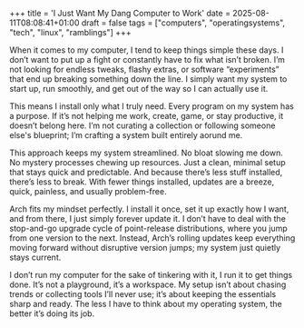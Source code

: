 +++
title = 'I Just Want My Dang Computer to Work'
date = 2025-08-11T08:08:41+01:00
draft = false
tags = ["computers", "operatingsystems", "tech", "linux", "ramblings"]
+++

When it comes to my computer, I tend to keep things simple these days. I don’t want to put up a fight or constantly have to fix what isn’t broken. I’m not looking for endless tweaks, flashy extras, or software “experiments” that end up breaking something down the line. I simply want my system to start up, run smoothly, and get out of the way so I can actually use it.

This means I install only what I truly need. Every program on my system has a purpose. If it’s not helping me work, create, game, or stay productive, it doesn’t belong here. I’m not curating a collection or following someone else's blueprint; I’m crafting a system built entirely aorund me.

This approach keeps my system streamlined. No bloat slowing me down. No mystery processes chewing up resources. Just a clean, minimal setup that stays quick and predictable. And because there’s less stuff installed, there’s less to break. With fewer things installed, updates are a breeze, quick, painless, and usually problem-free.

Arch fits my mindset perfectly. I install it once, set it up exactly how I want, and from there, I just simply forever update it. I don’t have to deal with the stop-and-go upgrade cycle of point-release distributions, where you jump from one version to the next. Instead, Arch’s rolling updates keep everything moving forward without disruptive version jumps; my system just quietly stays current.

I don’t run my computer for the sake of tinkering with it, I run it to get things done. It’s not a playground, it’s a workspace. My setup isn’t about chasing trends or collecting tools I’ll never use; it’s about keeping the essentials sharp and ready. The less I have to think about my operating system, the better it’s doing its job.